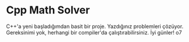 # Cpp Math Solver

C++'a yeni başladığımdan basit bir proje. Yazdığınız problemleri çözüyor. Gereksinimi yok, herhangi bir compiler'da çalıştırabilirsiniz. İyi günler! o7